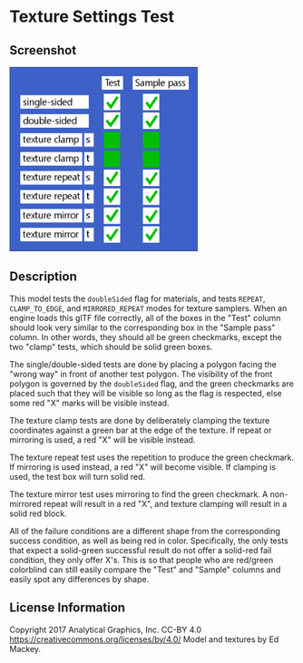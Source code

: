 # Texture Settings Test

## Screenshot

![screenshot](screenshot/screenshot.png)

## Description

This model tests the `doubleSided` flag for materials, and tests `REPEAT`, `CLAMP_TO_EDGE`, and `MIRRORED_REPEAT` modes for texture samplers. When an engine loads this glTF file correctly, all of the boxes in the "Test" column should look very similar to the corresponding box in the "Sample pass" column. In other words, they should all be green checkmarks, except the two "clamp" tests, which should be solid green boxes.

The single/double-sided tests are done by placing a polygon facing the "wrong way" in front of another test polygon. The visibility of the front polygon is governed by the `doubleSided` flag, and the green checkmarks are placed such that they will be visible so long as the flag is respected, else some red "X" marks will be visible instead.

The texture clamp tests are done by deliberately clamping the texture coordinates against a green bar at the edge of the texture. If repeat or mirroring is used, a red "X" will be visible instead.

The texture repeat test uses the repetition to produce the green checkmark. If mirroring is used instead, a red "X" will become visible. If clamping is used, the test box will turn solid red.

The texture mirror test uses mirroring to find the green checkmark. A non-mirrored repeat will result in a red "X", and texture clamping will result in a solid red block.

All of the failure conditions are a different shape from the corresponding success condition, as well as being red in color. Specifically, the only tests that expect a solid-green successful result do not offer a solid-red fail condition, they only offer X's. This is so that people who are red/green colorblind can still easily compare the "Test" and "Sample" columns and easily spot any differences by shape.

## License Information

Copyright 2017 Analytical Graphics, Inc.
CC-BY 4.0 https://creativecommons.org/licenses/by/4.0/
Model and textures by Ed Mackey.
